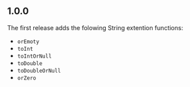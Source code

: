 ## 1.0.0

The first release adds the folowing String extention functions:
* `orEmoty`
* `toInt`
* `toIntOrNull`
* `toDouble`
* `toDoubleOrNull`
* `orZero`

